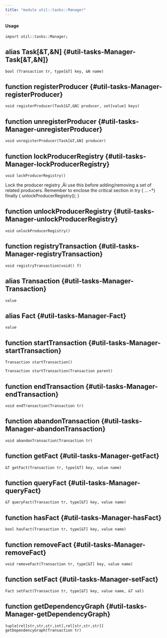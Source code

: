 ```yaml
---
title: "module util::tasks::Manager"
---
```


#### Usage

`import util::tasks::Manager;`


## alias Task[&T,&N] {#util-tasks-Manager-Task[&T,&N]}

```rascal
bool (Transaction tr, type[&T] key, &N name)

```

## function registerProducer {#util-tasks-Manager-registerProducer}

```rascal
void registerProducer(Task[&T,&N] producer, set[value] keys)

```

## function unregisterProducer {#util-tasks-Manager-unregisterProducer}

```rascal
void unregisterProducer(Task[&T,&N] producer)

```

## function lockProducerRegistry {#util-tasks-Manager-lockProducerRegistry}

```rascal
void lockProducerRegistry()

```

Lock the producer registry ‚Äì use this before adding/removing a
	set of related producers. Remember to enclose the critical section in
	try { ...¬†} finally { unlockProducerRegistry(); } 

## function unlockProducerRegistry {#util-tasks-Manager-unlockProducerRegistry}

```rascal
void unlockProducerRegistry()

```

## function registryTransaction {#util-tasks-Manager-registryTransaction}

```rascal
void registryTransaction(void() f)

```

## alias Transaction {#util-tasks-Manager-Transaction}

```rascal
value

```

## alias Fact {#util-tasks-Manager-Fact}

```rascal
value

```

## function startTransaction {#util-tasks-Manager-startTransaction}

```rascal
Transaction startTransaction()

Transaction startTransaction(Transaction parent)

```

## function endTransaction {#util-tasks-Manager-endTransaction}

```rascal
void endTransaction(Transaction tr)

```

## function abandonTransaction {#util-tasks-Manager-abandonTransaction}

```rascal
void abandonTransaction(Transaction tr)

```

## function getFact {#util-tasks-Manager-getFact}

```rascal
&T getFact(Transaction tr, type[&T] key, value name)

```

## function queryFact {#util-tasks-Manager-queryFact}

```rascal
&T queryFact(Transaction tr, type[&T] key, value name)

```

## function hasFact {#util-tasks-Manager-hasFact}

```rascal
bool hasFact(Transaction tr, type[&T] key, value name)

```

## function removeFact {#util-tasks-Manager-removeFact}

```rascal
void removeFact(Transaction tr, type[&T] key, value name)

```

## function setFact {#util-tasks-Manager-setFact}

```rascal
Fact setFact(Transaction tr, type[&T] key, value name, &T val)

```

## function getDependencyGraph {#util-tasks-Manager-getDependencyGraph}

```rascal
tuple[rel[str,str,str,int],rel[str,str,str]] getDependencyGraph(Transaction tr)

```

